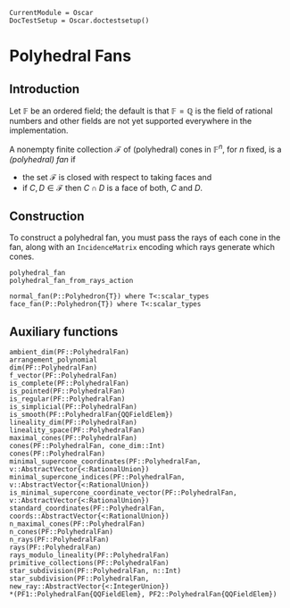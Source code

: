```@meta
CurrentModule = Oscar
DocTestSetup = Oscar.doctestsetup()
```

# Polyhedral Fans

## Introduction

Let $\mathbb{F}$ be an ordered field; the default is that
$\mathbb{F}=\mathbb{Q}$ is the field of rational numbers and other fields are
not yet supported everywhere in the implementation.

A nonempty finite collection $\mathcal{F}$ of (polyhedral) cones in
$\mathbb{F}^n$, for $n$ fixed, is a *(polyhedral) fan* if

- the set $\mathcal{F}$ is closed with respect to taking faces and
- if $C,D\in\mathcal{F}$ then $C\cap D$ is a face of both, $C$ and $D$.

## Construction

To construct a polyhedral fan, you must pass the rays of each cone in the fan,
along with an `IncidenceMatrix` encoding which rays generate which cones.

```@docs
polyhedral_fan
polyhedral_fan_from_rays_action
```

```@docs
normal_fan(P::Polyhedron{T}) where T<:scalar_types
face_fan(P::Polyhedron{T}) where T<:scalar_types
```


## Auxiliary functions
```@docs
ambient_dim(PF::PolyhedralFan)
arrangement_polynomial
dim(PF::PolyhedralFan)
f_vector(PF::PolyhedralFan)
is_complete(PF::PolyhedralFan)
is_pointed(PF::PolyhedralFan)
is_regular(PF::PolyhedralFan)
is_simplicial(PF::PolyhedralFan)
is_smooth(PF::PolyhedralFan{QQFieldElem})
lineality_dim(PF::PolyhedralFan)
lineality_space(PF::PolyhedralFan)
maximal_cones(PF::PolyhedralFan)
cones(PF::PolyhedralFan, cone_dim::Int)
cones(PF::PolyhedralFan)
minimal_supercone_coordinates(PF::PolyhedralFan, v::AbstractVector{<:RationalUnion})
minimal_supercone_indices(PF::PolyhedralFan, v::AbstractVector{<:RationalUnion})
is_minimal_supercone_coordinate_vector(PF::PolyhedralFan, v::AbstractVector{<:RationalUnion})
standard_coordinates(PF::PolyhedralFan, coords::AbstractVector{<:RationalUnion})
n_maximal_cones(PF::PolyhedralFan)
n_cones(PF::PolyhedralFan)
n_rays(PF::PolyhedralFan)
rays(PF::PolyhedralFan)
rays_modulo_lineality(PF::PolyhedralFan)
primitive_collections(PF::PolyhedralFan)
star_subdivision(PF::PolyhedralFan, n::Int)
star_subdivision(PF::PolyhedralFan, new_ray::AbstractVector{<:IntegerUnion})
*(PF1::PolyhedralFan{QQFieldElem}, PF2::PolyhedralFan{QQFieldElem})
```
